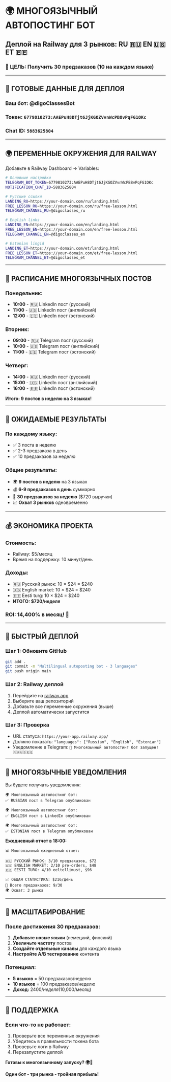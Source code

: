 # 🌍 МНОГОЯЗЫЧНЫЙ АВТОПОСТИНГ БОТ
## Деплой на Railway для 3 рынков: RU 🇷🇺 EN 🇺🇸 ET 🇪🇪

### 🎯 ЦЕЛЬ: Получить 30 предзаказов (10 на каждом языке)

---

## 🚀 ГОТОВЫЕ ДАННЫЕ ДЛЯ ДЕПЛОЯ

### **Ваш бот:** @digoClassesBot
### **Токен:** `6779810273:AAEPuH8DTjt6JjKGOZVvnWcPB8vPqFG1OKc`
### **Chat ID:** `5883625804`

---

## 🌍 ПЕРЕМЕННЫЕ ОКРУЖЕНИЯ ДЛЯ RAILWAY

Добавьте в Railway Dashboard → Variables:

```bash
# Основные настройки
TELEGRAM_BOT_TOKEN=6779810273:AAEPuH8DTjt6JjKGOZVvnWcPB8vPqFG1OKc
NOTIFICATION_CHAT_ID=5883625804

# Русские ссылки
LANDING_RU=https://your-domain.com/ru/landing.html
FREE_LESSON_RU=https://your-domain.com/ru/free-lesson.html
TELEGRAM_CHANNEL_RU=@digoclasses_ru

# English links
LANDING_EN=https://your-domain.com/en/landing.html
FREE_LESSON_EN=https://your-domain.com/en/free-lesson.html
TELEGRAM_CHANNEL_EN=@digoclasses_en

# Estonian lingid
LANDING_ET=https://your-domain.com/et/landing.html
FREE_LESSON_ET=https://your-domain.com/et/free-lesson.html
TELEGRAM_CHANNEL_ET=@digoclasses_et
```

---

## 📅 РАСПИСАНИЕ МНОГОЯЗЫЧНЫХ ПОСТОВ

### **Понедельник:**
- **10:00** - 🇷🇺 LinkedIn пост (русский)
- **11:00** - 🇺🇸 LinkedIn пост (английский)
- **12:00** - 🇪🇪 LinkedIn пост (эстонский)

### **Вторник:**
- **09:00** - 🇷🇺 Telegram пост (русский)
- **10:00** - 🇺🇸 Telegram пост (английский)
- **11:00** - 🇪🇪 Telegram пост (эстонский)

### **Четверг:**
- **14:00** - 🇷🇺 LinkedIn пост (русский)
- **15:00** - 🇺🇸 LinkedIn пост (английский)
- **16:00** - 🇪🇪 LinkedIn пост (эстонский)

**Итого: 9 постов в неделю на 3 языках!**

---

## 🎯 ОЖИДАЕМЫЕ РЕЗУЛЬТАТЫ

### **По каждому языку:**
- ✅ 3 поста в неделю
- ✅ 2-3 предзаказа в день
- ✅ 10 предзаказов за неделю

### **Общие результаты:**
- 🌍 **9 постов в неделю** на 3 языках
- 💰 **6-9 предзаказов в день** суммарно
- 🎯 **30 предзаказов за неделю** ($720 выручки)
- 📈 **Охват 3 рынков** одновременно

---

## 💰 ЭКОНОМИКА ПРОЕКТА

### **Стоимость:**
- Railway: $5/месяц
- Время на поддержку: 10 минут/день

### **Доходы:**
- 🇷🇺 Русский рынок: 10 × $24 = $240
- 🇺🇸 English market: 10 × $24 = $240  
- 🇪🇪 Eesti turg: 10 × $24 = $240
- **ИТОГО: $720/неделя**

### **ROI: 14,400% в месяц! 🚀**

---

## 🚂 БЫСТРЫЙ ДЕПЛОЙ

### **Шаг 1: Обновите GitHub**
```bash
git add .
git commit -m "Multilingual autoposting bot - 3 languages"
git push origin main
```

### **Шаг 2: Railway деплой**
1. Перейдите на [railway.app](https://railway.app)
2. Выберите ваш репозиторий
3. Добавьте все переменные окружения (выше)
4. Деплой автоматически запустится

### **Шаг 3: Проверка**
- URL статуса: `https://your-app.railway.app/`
- Должно показать: `"languages": ["Russian", "English", "Estonian"]`
- Уведомление в Telegram: `🚀 Многоязычный автопостинг бот запущен! 🇷🇺🇺🇸🇪🇪`

---

## 📱 МНОГОЯЗЫЧНЫЕ УВЕДОМЛЕНИЯ

Вы будете получать уведомления:

```
🌍 Многоязычный автопостинг бот:
✅ RUSSIAN пост в Telegram опубликован

🌍 Многоязычный автопостинг бот:
✅ ENGLISH пост в LinkedIn опубликован

🌍 Многоязычный автопостинг бот:
✅ ESTONIAN пост в Telegram опубликован
```

**Ежедневный отчет в 18:00:**
```
📊 Многоязычный ежедневный отчет:

🇷🇺 РУССКИЙ РЫНОК: 3/10 предзаказов, $72
🇺🇸 ENGLISH MARKET: 2/10 pre-orders, $48  
🇪🇪 EESTI TURG: 4/10 eeltellimust, $96

📈 ОБЩАЯ СТАТИСТИКА: $216/день
🎯 Всего предзаказов: 9/30
🌍 Охват: 3 рынка
```

---

## 🎯 МАСШТАБИРОВАНИЕ

### **После достижения 30 предзаказов:**
1. **Добавьте новые языки** (немецкий, финский)
2. **Увеличьте частоту** постов
3. **Создайте отдельные каналы** для каждого языка
4. **Настройте A/B тестирование** контента

### **Потенциал:**
- **5 языков** = 50 предзаказов/неделю
- **10 языков** = 100 предзаказов/неделю  
- **Доход:** $2400/неделя ($10,000/месяц)

---

## 🚨 ПОДДЕРЖКА

### **Если что-то не работает:**
1. Проверьте все переменные окружения
2. Убедитесь в правильности токена бота
3. Проверьте логи в Railway
4. Перезапустите деплой

**Готовы к многоязычному запуску? 🌍🚀**

**Один бот - три рынка - тройная прибыль!** 